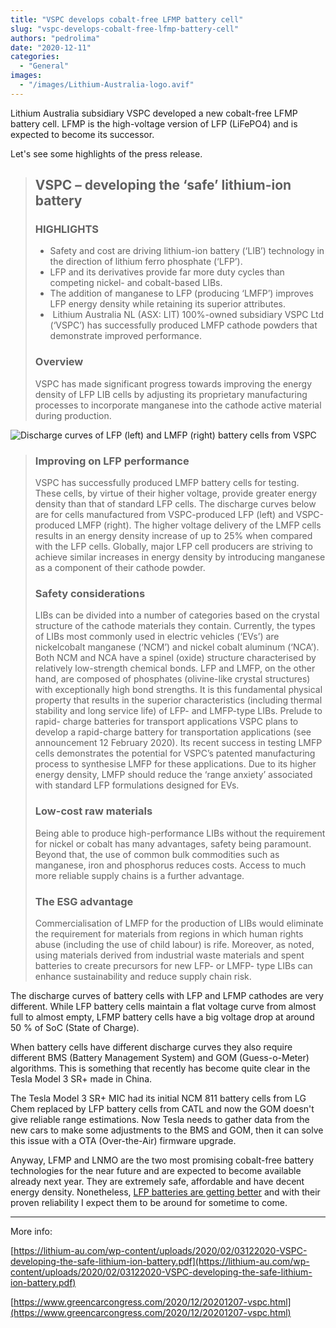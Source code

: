 ```yaml
---
title: "VSPC develops cobalt-free LFMP battery cell"
slug: "vspc-develops-cobalt-free-lfmp-battery-cell"
authors: "pedrolima"
date: "2020-12-11"
categories:
  - "General"
images:
  - "/images/Lithium-Australia-logo.avif"
---
```


Lithium Australia subsidiary VSPC developed a new cobalt-free LFMP battery cell. LFMP is the high-voltage version of LFP (LiFePO4) and is expected to become its successor.

Let's see some highlights of the press release.

> ## VSPC – developing the ‘safe’ lithium-ion battery
> 
> ### HIGHLIGHTS
> 
> - Safety and cost are driving lithium-ion battery (‘LIB’) technology in the direction of lithium ferro phosphate (‘LFP’).
> - LFP and its derivatives provide far more duty cycles than competing nickel- and cobalt-based LIBs.
> - The addition of manganese to LFP (producing ‘LMFP’) improves LFP energy density while retaining its superior attributes.
> -  Lithium Australia NL (ASX: LIT) 100%-owned subsidiary VSPC Ltd (‘VSPC’) has successfully produced LMFP cathode powders that demonstrate improved performance.
> 
> ### Overview
> 
> VSPC has made significant progress towards improving the energy density of LFP LIB cells by adjusting its proprietary manufacturing processes to incorporate manganese into the cathode active material during production.

![Discharge curves of LFP (left) and LMFP (right) battery cells from VSPC](images/Discharge-curves-of-LFP-left-and-LMFP-right-battery-cells-from-VSPC.avif)

> ### Improving on LFP performance
> 
> VSPC has successfully produced LMFP battery cells for testing. These cells, by virtue of their higher voltage, provide greater energy density than that of standard LFP cells. The discharge curves below are for cells manufactured from VSPC-produced LFP (left) and VSPC-produced LMFP (right). The higher voltage delivery of the LMFP cells results in an energy density increase of up to 25% when compared with the LFP cells. Globally, major LFP cell producers are striving to achieve similar increases in energy density by introducing manganese as a component of their cathode powder.
> 
> ### Safety considerations
> 
> LIBs can be divided into a number of categories based on the crystal structure of the cathode materials they contain. Currently, the types of LIBs most commonly used in electric vehicles (‘EVs’) are nickelcobalt manganese (‘NCM’) and nickel cobalt aluminum (‘NCA’). Both NCM and NCA have a spinel (oxide) structure characterised by relatively low-strength chemical bonds. LFP and LMFP, on the other hand, are composed of phosphates (olivine-like crystal structures) with exceptionally high bond strengths. It is this fundamental physical property that results in the superior characteristics (including thermal stability and long service life) of LFP- and LMFP-type LIBs. Prelude to rapid- charge batteries for transport applications VSPC plans to develop a rapid-charge battery for transportation applications (see announcement 12 February 2020). Its recent success in testing LMFP cells demonstrates the potential for VSPC’s patented manufacturing process to synthesise LMFP for these applications. Due to its higher energy density, LMFP should reduce the ‘range anxiety’ associated with standard LFP formulations designed for EVs.
> 
> ### Low-cost raw materials
> 
> Being able to produce high-performance LIBs without the requirement for nickel or cobalt has many advantages, safety being paramount. Beyond that, the use of common bulk commodities such as manganese, iron and phosphorus reduces costs. Access to much more reliable supply chains is a further advantage.
> 
> ### The ESG advantage
> 
> Commercialisation of LMFP for the production of LIBs would eliminate the requirement for materials from regions in which human rights abuse (including the use of child labour) is rife. Moreover, as noted, using materials derived from industrial waste materials and spent batteries to create precursors for new LFP- or LMFP- type LIBs can enhance sustainability and reduce supply chain risk.

The discharge curves of battery cells with LFP and LFMP cathodes are very different. While LFP battery cells maintain a flat voltage curve from almost full to almost empty, LFMP battery cells have a big voltage drop at around 50 % of SoC (State of Charge).

When battery cells have different discharge curves they also require different BMS (Battery Management System) and GOM (Guess-o-Meter) algorithms. This is something that recently has become quite clear in the Tesla Model 3 SR+ made in China.

The Tesla Model 3 SR+ MIC had its initial NCM 811 battery cells from LG Chem replaced by LFP battery cells from CATL and now the GOM doesn't give reliable range estimations. Now Tesla needs to gather data from the new cars to make some adjustments to the BMS and GOM, then it can solve this issue with a OTA (Over-the-Air) firmware upgrade.

Anyway, LFMP and LNMO are the two most promising cobalt-free battery technologies for the near future and are expected to become available already next year. They are extremely safe, affordable and have decent energy density. Nonetheless, [LFP batteries are getting better](/2020/09/19/cobalt-free-lfp-battery-cells-to-reach-210-wh-kg-this-year/) and with their proven reliability I expect them to be around for sometime to come.

---

More info:

[https://lithium-au.com/wp-content/uploads/2020/02/03122020-VSPC-developing-the-safe-lithium-ion-battery.pdf](https://lithium-au.com/wp-content/uploads/2020/02/03122020-VSPC-developing-the-safe-lithium-ion-battery.pdf)

[https://www.greencarcongress.com/2020/12/20201207-vspc.html](https://www.greencarcongress.com/2020/12/20201207-vspc.html)
